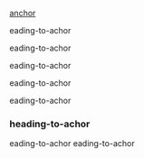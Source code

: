 [anchor](#heading-to-achor:)


eading-to-achor

eading-to-achor



eading-to-achor



eading-to-achor



eading-to-achor



### heading-to-achor



eading-to-achor
eading-to-achor
